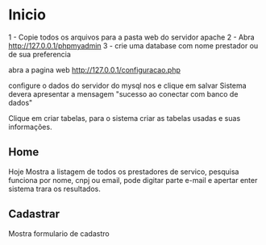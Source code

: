 # Inicio

1 - Copie todos os arquivos para a pasta web do servidor apache
2 - Abra http://127.0.0.1/phpmyadmin
3 - crie uma database com nome prestador ou de sua preferencia

abra a pagina web 
http://127.0.0.1/configuracao.php

configure o dados do servidor do mysql nos e clique em salvar
Sistema devera apresentar a mensagem "sucesso ao conectar com banco de dados"

Clique em criar tabelas, para o sistema criar as tabelas usadas e suas informações.


## Home
Hoje Mostra a listagem de todos os prestadores de servico, pesquisa funciona por nome, cnpj ou email, pode digitar parte e-mail e apertar enter 
sistema trara os resultados.




## Cadastrar
Mostra formulario de cadastro

